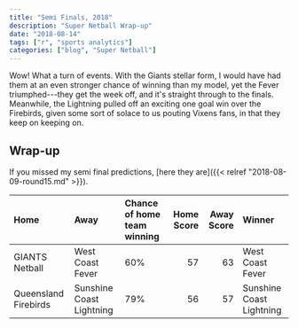 ```yaml
---
title: "Semi Finals, 2018"
description: "Super Netball Wrap-up"
date: "2018-08-14"
tags: ["r", "sports analytics"]
categories: ["blog", "Super Netball"]
---
```


<!-- Time-stamp: <2018-08-15 20:35:18 (slane)> -->





Wow! What a turn of events. With the Giants stellar form, I would have had them at an even stronger chance of winning than my model, yet the Fever triumphed---they get the week off, and it's straight through to the finals. Meanwhile, the Lightning pulled off an exciting one goal win over the Firebirds, given some sort of solace to us pouting Vixens fans, in that they keep on keeping on.

## Wrap-up

If you missed my semi final predictions, [here they are]({{< relref "2018-08-09-round15.md" >}}).


|Home                 |Away                     |Chance of home team winning | Home Score| Away Score|Winner                   |
|:--------------------|:------------------------|:---------------------------|----------:|----------:|:------------------------|
|GIANTS Netball       |West Coast Fever         |60%                         |         57|         63|West Coast Fever         |
|Queensland Firebirds |Sunshine Coast Lightning |79%                         |         56|         57|Sunshine Coast Lightning |
